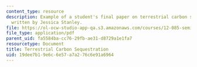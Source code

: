 ```yaml
---
content_type: resource
description: Example of a student's final paper on terrestrial carbon sequestration,
  written by Jessica Stanley.
file: https://ol-ocw-studio-app-qa.s3.amazonaws.com/courses/12-085-seminar-in-environmental-science-spring-2008/19dee7b19e6c6e57a7a276c6e91a6964_stanley.pdf
file_type: application/pdf
parent_uid: fa5584ba-cc76-29fb-ae31-d8729a1e1fa7
resourcetype: Document
title: Terrestrial Carbon Sequestration
uid: 19dee7b1-9e6c-6e57-a7a2-76c6e91a6964
---
```

